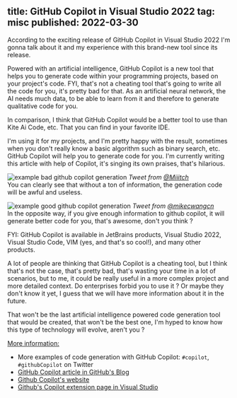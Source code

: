 ﻿title: GitHub Copilot in Visual Studio 2022
tag: misc
published: 2022-03-30
---
According to the exciting release of GitHub Copilot in Visual Studio 2022
I'm gonna talk about it and my experience with this brand-new tool since its release.

Powered with an artificial intelligence, GitHub Copilot is a new tool that helps you to generate code within your programming projects, based on your project's code.
FYI, that's not a cheating tool that's going to write all the code for you, it's pretty bad for that. As an artificial neural network, the AI needs much data, to be able to learn from it and therefore to generate qualitative code for you.

In comparison, I think that GitHub Copilot would be a better tool to use than Kite Ai Code, etc. That you can find in your favorite IDE.

I'm using it for my projects, and I'm pretty happy with the result, sometimes when you don't really know a basic algorithm such as binary search, etc. GitHub Copilot will help you to generate code for you. I'm currently writing this article with help of Copilot, it's singing its own praises, that's hilarious.

![example bad github copilot generation](https://pbs.twimg.com/media/FOr6UJ6WYBM38YQ?format=jpg&name=medium)
*Tweet from [@Miiitch](https://twitter.com/Miiitch)*    
You can clearly see that without a ton of information, the generation code will be awful and useless.

![example good github copilot generation](https://pbs.twimg.com/media/FPB_F1hVgAAtOjg?format=png&name=900x900)
*Tweet from [@mikecwangcn](https://twitter.com/mikecwangcn)*    
In the opposite way, if you give enough information to github copilot, it will generate better code for you, that's awesome, don't you think ?

FYI: GitHub Copilot is available in JetBrains products, Visual Studio 2022, Visual Studio Code, VIM (yes, and that's so cool!), and many other products.

A lot of people are thinking that GitHub Copilot is a cheating tool, but I think that's not the case, that's pretty bad, that's wasting your time in a lot of scenarios, but to me, it could be really useful in a more complex project and more detailed context.
Do enterprises forbid you to use it ? Or maybe they don't know it yet, I guess that we will have more information about it in the future.

That won't be the last artificial intelligence powered code generation tool that would be created, that won't be the best one, I'm hyped to know how this type of technology will evolve, aren't you ?

<u>More information:</u>
- More examples of code generation with GitHub Copilot: `#copilot`, `#githubCopilot` on Twitter
- [GitHub Copilot article in GitHub's Blog](https://github.blog/2022-03-29-github-copilot-now-available-for-visual-studio-2022/)
- [Github Copilot's website](https://copilot.github.com/)
- [Github's Copilot extension page in Visual Studio](https://marketplace.visualstudio.com/items?itemName=GitHub.Copilot)


